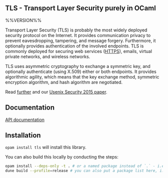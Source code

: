 ## TLS - Transport Layer Security purely in OCaml

%%VERSION%%

Transport Layer Security (TLS) is probably the most widely deployed security
protocol on the Internet. It provides communication privacy to prevent
eavesdropping, tampering, and message forgery. Furthermore, it optionally
provides authentication of the involved endpoints. TLS is commonly deployed for
securing web services ([HTTPS](http://tools.ietf.org/html/rfc2818)), emails,
virtual private networks, and wireless networks.

TLS uses asymmetric cryptography to exchange a symmetric key, and optionally
authenticate (using X.509) either or both endpoints. It provides algorithmic
agility, which means that the key exchange method, symmetric encryption
algorithm, and hash algorithm are negotiated.

Read [further](https://nqsb.io) and our [Usenix Security 2015 paper](https://usenix15.nqsb.io).

## Documentation

[API documentation](https://mirleft.github.io/ocaml-tls/doc)

## Installation

`opam install tls` will install this library.

You can also build this locally by conducting the steps:

```bash
opam install --deps-only -t . # or a named package instead of `.` - i.e. ./tls-lwt.opam
dune build --profile=release # you can also put a package list here, i.e. tls,tls-lwt -- you can also use `@all` target to compile examples as well
```
